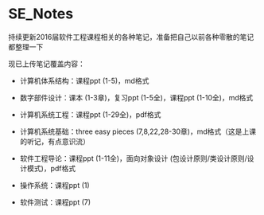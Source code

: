 # SE_Notes

持续更新2016届软件工程课程相关的各种笔记，准备把自己以前各种零散的笔记都整理一下

现已上传笔记覆盖内容：
* 计算机体系结构：课程ppt (1-5)，md格式
* 数字部件设计：课本 (1-3章)，复习ppt (1-5全)，课程ppt (1-10全)，md格式
* 计算机系统工程：课程ppt (1-29全)，pdf格式
* 计算机系统基础：three easy pieces (7,8,22,28-30章)，md格式（这是上课的听记，有点意识流）
* 软件工程导论：课程ppt (1-11全)，面向对象设计 (包设计原则/类设计原则/设计模式)，pdf格式
* 操作系统：课程ppt (1)

* 软件测试：课程ppt (7)

